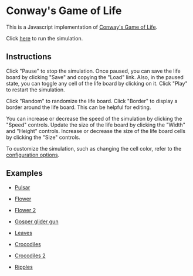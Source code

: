 # Conway's Game of Life

This is a Javascript implementation of
[Conway's Game of Life](https://en.wikipedia.org/wiki/Conway%27s_Game_of_Life).

Click [here](https://craigahobbs.github.io/life/) to run the simulation.


## Instructions

Click "Pause" to stop the simulation. Once paused, you can save the life board by clicking "Save"
and copying the "Load" link. Also, in the paused state, you can toggle any cell of the life board by
clicking on it. Click "Play" to restart the simulation.

Click "Random" to randomize the life board. Click "Border" to display a border around the life
board. This can be helpful for editing.

You can increase or decrease the speed of the simulation by clicking the "Speed" controls. Update
the size of the life board by clicking the "Width" and "Height" controls. Increase or decrease the
size of the life board cells by clicking the "Size" controls.

To customize the simulation, such as changing the cell color, refer to the
[configuration options](https://craigahobbs.github.io/chisel/doc/#name=Life&title=Life&types=https%3A%2F%2Fcraigahobbs.github.io%2Flife%2FlifeTypes.json).


## Examples

* [Pulsar](https://craigahobbs.github.io/life/#depth=0&size=32&load=17-17-z03333n141114141411141414111416333p333614111414141114141411141n333z030)

* [Flower](https://craigahobbs.github.io/life/#depth=0&size=32&load=15-15-z0z0c1d111b212b111d1z0z0c0)

* [Flower 2](https://craigahobbs.github.io/life/#depth=0&size=32&load=12-12-t29471415242424251417492t0)

* [Gosper glider gun](https://craigahobbs.github.io/life/#depth=0&period=0.05&size=18&load=36-31-02w4w2z0z0z0z0z0z0z0z0w1x111n262c2b13142c4815132e28131124111l15171m131w2z0z0z0z0z0z0z0z0z0z0w2w4w2)

* [Leaves](https://craigahobbs.github.io/life/#depth=0&period=0.1&size=24&load=21-21-82113112333131313111123292116292m2z0c32323738213i1l1a263123151833121h132r2m292611292321111313131333211311280)

* [Crocodiles](https://craigahobbs.github.io/life/#depth=0&period=0.1&size=8&load=65-65-02z0q4z0q2z0z0z0z0z0z0z0z08333z0k1213121z0j2211122z0h2321232z0e1219121z0d1f1z0d1219121z0e2321232z0h2211122z0j1213121z0k333z0z0z0z0z0z0z0z0z0z0z0z0z0z0o3z0q131z0p131z0n2111112z0k1115111z0j191z0j2113112z0l232z0z0z0i232z0l2113112z0j191z0j1115111z0k2111112z0n131z0p131z0q3z0z0z0z0z0z0z0z0z0z0z0z0z0z0o333z0k1213121z0j2211122z0h2321232z0e1219121z0d1f1z0d1219121z0e2321232z0h2211122z0j1213121z0k333z0z0z0z0z0z0z0z082z0q4z0q2)

* [Crocodiles 2](https://craigahobbs.github.io/life/#depth=0&period=0.1&size=8&load=65-65-02z0q4z0q2z0z0z0z0z0z0z0z08333z0k1213121z0j2211122z0h2321232z0e1219121z0d1f1z0d1219121z0e2321232z0h2211122z0j1213121z0k333z0z0z0z0z0z0z0z0z0z0z0z0z0z0o3z0q131z0p131z0n2111112z0k1115111z0j191z0j2113112z0l232z0z0z0i232z0l2113112z0j191z0j1115111z0k2111112z0n131z0p131z0q3z0z0z0z0z0z0z0z0z0z0z0z0z0z0z0z0z0z0z0z0z0z0z0z0z0z0z0z0z0z0z0z0z0z0z0z0z0z0z0z0z0q2z0q4z0q2)

* [Ripples](https://craigahobbs.github.io/life/#period=0.0625&lifeBorder=0.2&lifeRatio=1&load=45-45-z0z0z01du1f1r1h1p1j1rfq1l1n2h2z0z02fm151h151c121r121913121l1213171bfb1913131f1313181313131f131313141313131f131313141313131f131313141313131f131313141313131f131313141313131f131313141313131f131313141313131f131313141313131f131313141313131f131313141313131f131313141313131f131313141313131f1313131813131f1313191bfb1713121l121319121r121c151h151mfz0z022h2n1l1qfr1j1p1h1r1f1udz0z0z010)

